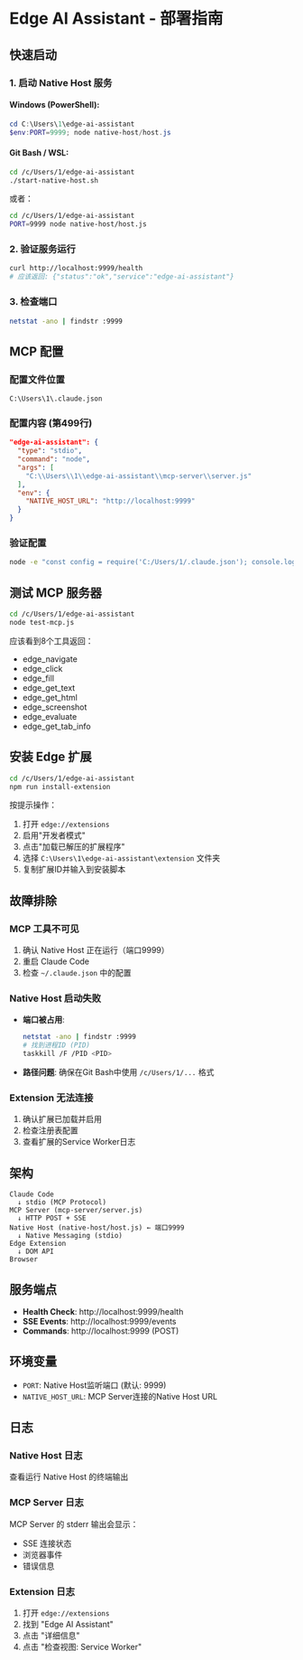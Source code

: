 # Edge AI Assistant - 部署指南

## 快速启动

### 1. 启动 Native Host 服务

#### Windows (PowerShell):
```powershell
cd C:\Users\1\edge-ai-assistant
$env:PORT=9999; node native-host/host.js
```

#### Git Bash / WSL:
```bash
cd /c/Users/1/edge-ai-assistant
./start-native-host.sh
```

或者：
```bash
cd /c/Users/1/edge-ai-assistant
PORT=9999 node native-host/host.js
```

### 2. 验证服务运行

```bash
curl http://localhost:9999/health
# 应该返回: {"status":"ok","service":"edge-ai-assistant"}
```

### 3. 检查端口
```bash
netstat -ano | findstr :9999
```

## MCP 配置

### 配置文件位置
`C:\Users\1\.claude.json`

### 配置内容 (第499行)
```json
"edge-ai-assistant": {
  "type": "stdio",
  "command": "node",
  "args": [
    "C:\\Users\\1\\edge-ai-assistant\\mcp-server\\server.js"
  ],
  "env": {
    "NATIVE_HOST_URL": "http://localhost:9999"
  }
}
```

### 验证配置
```bash
node -e "const config = require('C:/Users/1/.claude.json'); console.log(Object.keys(config.projects['C:\\\\Users\\\\1'].mcpServers));"
```

## 测试 MCP 服务器

```bash
cd /c/Users/1/edge-ai-assistant
node test-mcp.js
```

应该看到8个工具返回：
- edge_navigate
- edge_click
- edge_fill
- edge_get_text
- edge_get_html
- edge_screenshot
- edge_evaluate
- edge_get_tab_info

## 安装 Edge 扩展

```bash
cd /c/Users/1/edge-ai-assistant
npm run install-extension
```

按提示操作：
1. 打开 `edge://extensions`
2. 启用"开发者模式"
3. 点击"加载已解压的扩展程序"
4. 选择 `C:\Users\1\edge-ai-assistant\extension` 文件夹
5. 复制扩展ID并输入到安装脚本

## 故障排除

### MCP 工具不可见
1. 确认 Native Host 正在运行（端口9999）
2. 重启 Claude Code
3. 检查 `~/.claude.json` 中的配置

### Native Host 启动失败
- **端口被占用**:
  ```bash
  netstat -ano | findstr :9999
  # 找到进程ID (PID)
  taskkill /F /PID <PID>
  ```

- **路径问题**: 确保在Git Bash中使用 `/c/Users/1/...` 格式

### Extension 无法连接
1. 确认扩展已加载并启用
2. 检查注册表配置
3. 查看扩展的Service Worker日志

## 架构

```
Claude Code
  ↓ stdio (MCP Protocol)
MCP Server (mcp-server/server.js)
  ↓ HTTP POST + SSE
Native Host (native-host/host.js) ← 端口9999
  ↓ Native Messaging (stdio)
Edge Extension
  ↓ DOM API
Browser
```

## 服务端点

- **Health Check**: http://localhost:9999/health
- **SSE Events**: http://localhost:9999/events
- **Commands**: http://localhost:9999 (POST)

## 环境变量

- `PORT`: Native Host监听端口 (默认: 9999)
- `NATIVE_HOST_URL`: MCP Server连接的Native Host URL

## 日志

### Native Host 日志
查看运行 Native Host 的终端输出

### MCP Server 日志
MCP Server 的 stderr 输出会显示：
- SSE 连接状态
- 浏览器事件
- 错误信息

### Extension 日志
1. 打开 `edge://extensions`
2. 找到 "Edge AI Assistant"
3. 点击 "详细信息"
4. 点击 "检查视图: Service Worker"
